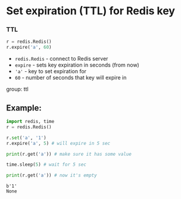 # Set expiration (TTL) for Redis key

### TTL

```python
r = redis.Redis()
r.expire('a', 60)
```

- `redis.Redis` - connect to Redis server
- `expire` - sets key expiration in seconds (from now)
- `'a'` - key to set expiration for
- `60` - number of seconds that key will expire in

group: ttl

## Example: 
```python
import redis, time
r = redis.Redis()

r.set('a', '1')
r.expire('a', 5) # will expire in 5 sec

print(r.get('a')) # make sure it has some value

time.sleep(5) # wait for 5 sec

print(r.get('a')) # now it's empty
```
```
b'1'
None

```

